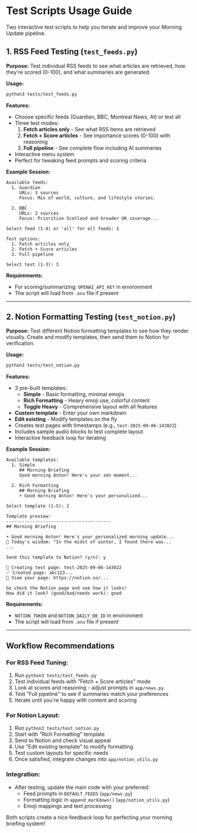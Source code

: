 # Test Scripts Usage Guide

Two interactive test scripts to help you iterate and improve your Morning Update pipeline.

## 1. RSS Feed Testing (`test_feeds.py`)

**Purpose:** Test individual RSS feeds to see what articles are retrieved, how they're scored (0-100), and what summaries are generated.

**Usage:**
```bash
python3 tests/test_feeds.py
```

**Features:**
- Choose specific feeds (Guardian, BBC, Montreal News, AI) or test all
- Three test modes:
  1. **Fetch articles only** - See what RSS items are retrieved
  2. **Fetch + Score articles** - See importance scores (0-100) with reasoning
  3. **Full pipeline** - See complete flow including AI summaries
- Interactive menu system
- Perfect for tweaking feed prompts and scoring criteria

**Example Session:**
```
Available feeds:
  1. Guardian
     URLs: 3 sources
     Focus: Mix of world, culture, and lifestyle stories.

  2. BBC
     URLs: 2 sources  
     Focus: Prioritize Scotland and broader UK coverage...

Select feed (1-4) or 'all' for all feeds: 1

Test options:
  1. Fetch articles only
  2. Fetch + Score articles  
  3. Full pipeline

Select test (1-3): 3
```

**Requirements:** 
- For scoring/summarizing: `OPENAI_API_KEY` in environment
- The script will load from `.env` file if present

---

## 2. Notion Formatting Testing (`test_notion.py`)

**Purpose:** Test different Notion formatting templates to see how they render visually. Create and modify templates, then send them to Notion for verification.

**Usage:**
```bash
python3 tests/test_notion.py
```

**Features:**
- 3 pre-built templates:
  - **Simple** - Basic formatting, minimal emojis
  - **Rich Formatting** - Heavy emoji use, colorful content
  - **Toggle Heavy** - Comprehensive layout with all features
- **Custom template** - Enter your own markdown
- **Edit existing** - Modify templates on the fly
- Creates test pages with timestamps (e.g., `test-2025-09-06-143022`)
- Includes sample audio blocks to test complete layout
- Interactive feedback loop for iterating

**Example Session:**
```
Available templates:
  1. Simple
     ## Morning Briefing
     Good morning Anton! Here's your zen moment...

  2. Rich Formatting  
     ## Morning Briefing
     ☀️ Good morning Anton! Here's your personalized...

Select template (1-5): 2

Template preview:
----------------------------------------
## Morning Briefing

☀️ Good morning Anton! Here's your personalized morning update...
🧘 Today's wisdom: "In the midst of winter, I found there was...
...

Send this template to Notion? (y/n): y

🔄 Creating test page: test-2025-09-06-143022
✅ Created page: abc123...
🔗 View your page: https://notion.so/...

Go check the Notion page and see how it looks!
How did it look? (good/bad/needs work): good
```

**Requirements:** 
- `NOTION_TOKEN` and `NOTION_DAILY_DB_ID` in environment
- The script will load from `.env` file if present

---

## Workflow Recommendations

### For RSS Feed Tuning:
1. Run `python3 tests/test_feeds.py`
2. Test individual feeds with "Fetch + Score articles" mode
3. Look at scores and reasoning - adjust prompts in `app/news.py` 
4. Test "Full pipeline" to see if summaries match your preferences
5. Iterate until you're happy with content and scoring

### For Notion Layout:
1. Run `python3 tests/test_notion.py` 
2. Start with "Rich Formatting" template
3. Send to Notion and check visual appeal
4. Use "Edit existing template" to modify formatting
5. Test custom layouts for specific needs
6. Once satisfied, integrate changes into `app/notion_utils.py`

### Integration:
- After testing, update the main code with your preferred:
  - Feed prompts in `DEFAULT_FEEDS` (`app/news.py`)
  - Formatting logic in `append_markdown()` (`app/notion_utils.py`)
  - Emoji mappings and text processing

Both scripts create a nice feedback loop for perfecting your morning briefing system!
